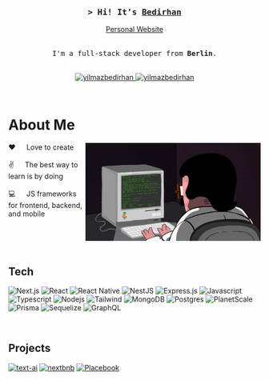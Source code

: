 
<!-- Intro  -->
<h3 align="center">
        <samp>&gt; Hi! It's  
                <b><a target="_blank" href="https://alsiam.com">Bedirhan</a></b>
        </samp>
</h3>

<p align="center">
<a href="https://bedirhanyilmaz.com" target="blank">Personal Website</a>
</p>
<p align="center"> 
  <samp>
    <br>
     I'm a full-stack developer from <b>Berlin</b>.
    <br>
    <br>
  </samp>
</p>

<p align="center">
 <a href="https://bedirhanyilmaz.com" target="blank">
  <img src="https://img.shields.io/badge/Website-DC143C?style=for-the-badge&logo=medium&logoColor=white" alt="yilmazbedirhan" />
 </a>
 <a href="https://linkedin.com/in/yilmazbedirhan" target="_blank">
  <img src="https://img.shields.io/badge/LinkedIn-0077B5?style=for-the-badge&logo=linkedin&logoColor=white" alt="yilmazbedirhan"/>
 </a>

</p>
<br />

<!-- About Section -->
 # About Me
 
<p>
 <img align="right" width="350" src="/assets/programmer.gif" alt="Coding gif" />
  
 ❤️ &emsp; Love to create <br/><br/>
 ✌️ &emsp; The best way to learn is by doing <br/><br/>
 💻 &emsp; JS frameworks for frontend, backend, and mobile
 

</p>

<br/>
<br/>
<br/>

## Tech

![Next.js](https://img.shields.io/badge/next.js-000000?style=for-the-badge&logo=nextdotjs&logoColor=white)
![React](https://img.shields.io/badge/-React-61DBFB?style=for-the-badge&labelColor=black&logo=react&logoColor=61DBFB)
![React Native](https://img.shields.io/badge/React_Native-20232A?style=for-the-badge&logo=react&logoColor=61DAFB)
![NestJS](https://img.shields.io/badge/nestjs-%23E0234E.svg?style=for-the-badge&logo=nestjs&logoColor=white)
![Express.js](https://img.shields.io/badge/Express.js-000000?style=for-the-badge&logo=express&logoColor=white)
![Javascript](https://img.shields.io/badge/Javascript-F0DB4F?style=for-the-badge&labelColor=black&logo=javascript&logoColor=F0DB4F)
![Typescript](https://img.shields.io/badge/Typescript-007acc?style=for-the-badge&labelColor=black&logo=typescript&logoColor=007acc)
![Nodejs](https://img.shields.io/badge/Nodejs-3C873A?style=for-the-badge&labelColor=black&logo=node.js&logoColor=3C873A)
![Tailwind](https://img.shields.io/badge/Tailwind_CSS-092749?style=for-the-badge&logo=tailwindcss&logoColor=06B6D4&labelColor=000000)
![MongoDB](https://img.shields.io/badge/MongoDB-4EA94B?style=for-the-badge&logo=mongodb&logoColor=white)
![Postgres](https://img.shields.io/badge/postgres-%23316192.svg?style=for-the-badge&logo=postgresql&logoColor=white)
![PlanetScale](https://img.shields.io/badge/planetscale-%23000000.svg?style=for-the-badge&logo=planetscale&logoColor=white)
![Prisma](https://img.shields.io/badge/Prisma-3982CE?style=for-the-badge&logo=Prisma&logoColor=white)
![Sequelize](https://img.shields.io/badge/Sequelize-52B0E7?style=for-the-badge&logo=Sequelize&logoColor=white)
![GraphQL](https://img.shields.io/badge/-GraphQL-E10098?style=for-the-badge&logo=graphql&logoColor=white)

<br/>

## Projects 
[![text-ai](https://github-readme-stats.vercel.app/api/pin/?username=yilmazbedirhan&repo=text-ai&border_color=7F3FBF&bg_color=0D1117&title_color=C9D1D9&text_color=8B949E&icon_color=7F3FBF)](https://github.com/yilmazbedirhan/text-ai)
[![nextbnb](https://github-readme-stats.vercel.app/api/pin/?username=yilmazbedirhan&repo=nextbnb&border_color=7F3FBF&bg_color=0D1117&title_color=C9D1D9&text_color=8B949E&icon_color=7F3FBF)](https://github.com/yilmazbedirhan/nextbnb)
[![Placebook](https://github-readme-stats.vercel.app/api/pin/?username=yilmazbedirhan&repo=placebooksocial&border_color=7F3FBF&bg_color=0D1117&title_color=C9D1D9&text_color=8B949E&icon_color=7F3FBF)](https://github.com/yilmazbedirhan/placebooksocial)

